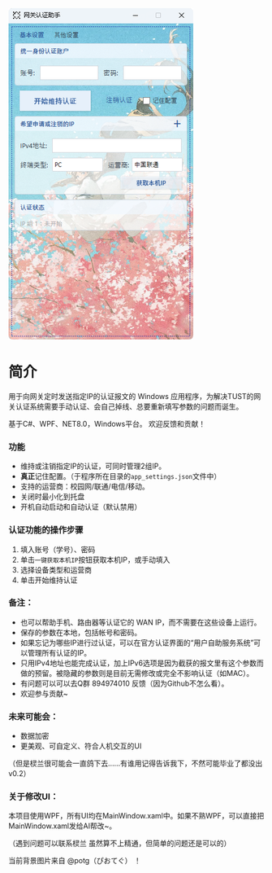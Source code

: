 ![](res\运行展示_主界面（可删除）.png)

# 简介

用于向网关定时发送指定IP的认证报文的 Windows 应用程序，为解决TUST的网关认证系统需要手动认证、会自己掉线、总要重新填写参数的问题而诞生。

基于C#、WPF、NET8.0，Windows平台。
欢迎反馈和贡献！


### **功能**

- 维持或注销指定IP的认证，可同时管理2组IP。
- **真正**记住配置。（于程序所在目录的`app_settings.json`文件中）
- 支持的运营商：校园网/联通/电信/移动。
- 关闭时最小化到托盘
- 开机自动启动和自动认证（默认禁用）

### 认证功能的操作步骤

1. 填入账号（学号）、密码
1. 单击`一键获取本机IP`按钮获取本机IP，或手动填入
1. 选择设备类型和运营商
1. 单击开始维持认证


### **备注：**

- 也可以帮助手机、路由器等认证它的 WAN IP，而不需要在这些设备上运行。
- 保存的参数在本地，包括帐号和密码。
- 如果忘记为哪些IP进行过认证，可以在官方认证界面的“用户自助服务系统”可以管理所有认证的IP。
- 只用IPv4地址也能完成认证，加上IPv6选项是因为截获的报文里有这个参数而做的预留。被隐藏的参数则是目前无需修改或完全不影响认证（如MAC）。
- 有问题可以可以去Q群 894974010 反馈（因为Github不怎么看）。
- 欢迎参与贡献\~

### **未来可能会：**

- 数据加密
- 更美观、可自定义、符合人机交互的UI

（但是棂兰很可能会一直鸽下去……有谁用记得告诉我下，不然可能毕业了都没出v0.2）




### **关于修改UI：**

本项目使用WPF，所有UI均在MainWindow.xaml中。如果不熟WPF，可以直接把MainWindow.xaml发给AI帮改\~。

（遇到问题可以联系棂兰 虽然算不上精通，但简单的问题还是可以的）

当前背景图片来自 @potg（ぴおてぐ） ！


